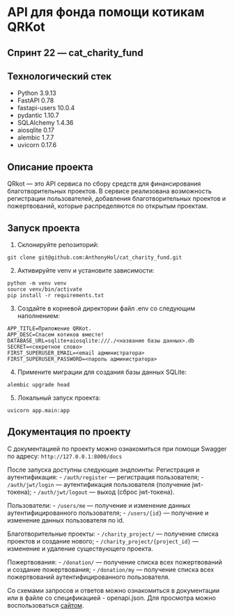 # API для фонда помощи котикам QRKot
## Спринт 22 — cat_charity_fund

## Технологический стек
- Python 3.9.13
- FastAPI 0.78
- fastapi-users 10.0.4
- pydantic 1.10.7
- SQLAlchemy 1.4.36
- aiosqlite 0.17
- alembic 1.7.7
- uvicorn 0.17.6

## Описание проекта

QRkot — это API сервиса по сбору средств для финансирования благотворительных проектов. В сервисе реализована возможность регистрации пользователей, добавления благотворительных проектов и пожертвований, которые распределяются по открытым проектам.

## Запуск проекта
1. Склонируйте репозиторий:
```
git clone git@github.com:AnthonyHol/cat_charity_fund.git
```
2. Активируйте venv и установите зависимости:
```
python -m venv venv
source venv/bin/activate
pip install -r requirements.txt
```
3. Создайте в корневой директории файл .env со следующим наполнением:
```
APP_TITLE=Приложение QRKot.
APP_DESC=Спасем котиков вместе!
DATABASE_URL=sqlite+aiosqlite:///./<название базы данных>.db
SECRET=<секретное слово>
FIRST_SUPERUSER_EMAIL=<email администратора>
FIRST_SUPERUSER_PASSWORD=<пароль администратора>
```
4. Примените миграции для создания базы данных SQLite:
```
alembic upgrade head
```
5. Локальный запуск проекта:
```
uvicorn app.main:app
```

## Документация по проекту
С документацией по проекту можно ознакомиться при помощи Swagger по адресу:
`http://127.0.0.1:8000/docs`

После запуска доступны следующие эндпоинты:
Регистрация и аутентификация:
    - `/auth/register` — регистрация пользователя;
    - `/auth/jwt/login` — аутентификация пользователя (получение jwt-токена);
    - `/auth/jwt/logout` — выход (сброс jwt-токена).

Пользователи:
    - `/users/me` — получение и изменение данных аутентифицированного пользователя;
    - `/users/{id}` — получение и изменение данных пользователя по id.

Благотворительные проекты:
    - `/charity_project/` — получение списка проектов и создание нового;
    - `/charity_project/{project_id}` — изменение и удаление существующего проекта.
    
Пожертвования:
    - `/donation/` — получение списка всех пожертвований и создание пожертвования;
    - `/donation/my` — получение списка всех пожертвований аутентифицированного пользователя.

Со схемами запросов и ответов можно ознакомиться в документации или в файле со спецификацией - openapi.json. Для просмотра можно воспользоваться [сайтом](https://redocly.github.io/redoc/).
